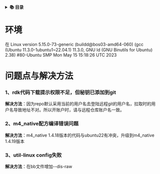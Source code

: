 <b><details><summary>📚 目录 </summary></b>

-  [<h4>环境</h4>](#环境)
-  [<h4>问题点与解决方法</h4>](#问题点与解决方法)

</details>



<a id="环境"></a>
# 环境
在 Linux version 5.15.0-73-generic (buildd\@bos03-amd64-060) (gcc (Ubuntu 11.3.0-1ubuntu1\~22.04.1) 11.3.0, GNU ld (GNU Binutils for Ubuntu) 2.38) #80-Ubuntu SMP Mon May 15 15:18:26 UTC 2023

<a id="问题点与解决方法"></a>
# 问题点与解决方法
### 1、rdk代码下载提示权限不足，但秘钥已添加到git

**解决方法**：因为repo默认采用当前的用户名去登陆远程git的用户名，拉取时的用户名导致地址不对。所以开账户时，请与远程仓库账户名一致。

### 2、m4_native配方编译错误问题
**解决方法**：m4_native 1.4.18版本的代码与ubuntu22有冲突，升级到m4_native 1.4.19版本

### 3、util-linux config失败
**解决方法**：在bb文件增加--dis-raw
